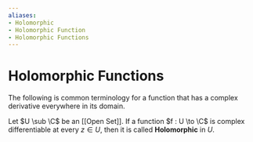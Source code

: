 ```yaml
---
aliases:
- Holomorphic
- Holomorphic Function
- Holomorphic Functions
---
```


# Holomorphic Functions

The following is common terminology for a function that has a complex derivative everywhere in its domain.

Let $U \sub \C$ be an [[Open Set]]. If a function $f : U \to \C$ is complex differentiable at every $z \in U$, then it is called **Holomorphic** in $U$.